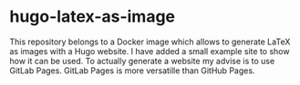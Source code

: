 # hugo-latex-as-image

This repository belongs to a Docker image which allows to generate LaTeX as images with a Hugo website.
I have added a small example site to show how it can be used.
To actually generate a website my advise is to use GitLab Pages.
GitLab Pages is more versatille than GitHub Pages.

